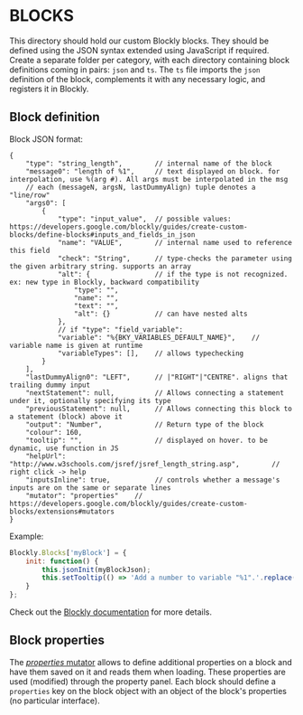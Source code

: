 # BLOCKS

This directory should hold our custom Blockly blocks. They should be defined using the JSON syntax extended using JavaScript if required. Create a separate folder per category, with each directory containing block definitions coming in pairs: `json` and `ts`. The `ts` file imports the `json` definition of the block, complements it with any necessary logic, and registers it in Blockly.

## Block definition

Block JSON format:

```jsonc
{
    "type": "string_length",        // internal name of the block
    "message0": "length of %1",     // text displayed on block. for interpolation, use %(arg #). All args must be interpolated in the msg
    // each (messageN, argsN, lastDummyAlign) tuple denotes a "line/row"
    "args0": [
        {
            "type": "input_value",  // possible values: https://developers.google.com/blockly/guides/create-custom-blocks/define-blocks#inputs_and_fields_in_json
            "name": "VALUE",        // internal name used to reference this field
            "check": "String",      // type-checks the parameter using the given arbitrary string. supports an array
            "alt": {                // if the type is not recognized. ex: new type in Blockly, backward compatibility
                "type": "",
                "name": "",
                "text": "",
                "alt": {}           // can have nested alts
            },
            // if "type": "field_variable":
            "variable": "%{BKY_VARIABLES_DEFAULT_NAME}",    // variable name is given at runtime
            "variableTypes": [],    // allows typechecking
        }
    ],
    "lastDummyAlign0": "LEFT",      // |"RIGHT"|"CENTRE". aligns that trailing dummy input
    "nextStatement": null,          // Allows connecting a statement under it, optionally specifying its type
    "previousStatement": null,      // Allows connecting this block to a statement (block) above it
    "output": "Number",             // Return type of the block
    "colour": 160,
    "tooltip": "",                  // displayed on hover. to be dynamic, use function in JS
    "helpUrl": "http://www.w3schools.com/jsref/jsref_length_string.asp",        // right click -> help
    "inputsInline": true,           // controls whether a message's inputs are on the same or separate lines
    "mutator": "properties"    // https://developers.google.com/blockly/guides/create-custom-blocks/extensions#mutators
}
```


Example:
```javascript
Blockly.Blocks['myBlock'] = {
    init: function() {
        this.jsonInit(myBlockJson);
        this.setTooltip(() => 'Add a number to variable "%1".'.replace('%1', this.getFieldValue('VAR')));
    }
};
```

Check out the [Blockly documentation](https://developers.google.com/blockly/guides/create-custom-blocks/define-blocks) for more details.

## Block properties

The [_properties_ mutator](../mutators/properties.ts) allows to define additional properties on a block and have them saved on it and reads them when loading. These properties are used (modified) through the property panel. Each block should define a `properties` key on the block object with an object of the block's properties (no particular interface).
